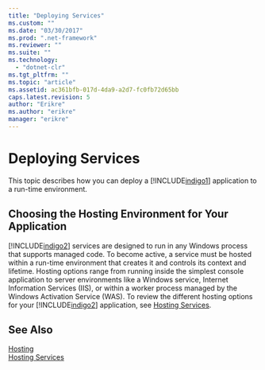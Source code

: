 ```yaml
---
title: "Deploying Services"
ms.custom: ""
ms.date: "03/30/2017"
ms.prod: ".net-framework"
ms.reviewer: ""
ms.suite: ""
ms.technology: 
  - "dotnet-clr"
ms.tgt_pltfrm: ""
ms.topic: "article"
ms.assetid: ac361bfb-017d-4da9-a2d7-fc0fb72d65bb
caps.latest.revision: 5
author: "Erikre"
ms.author: "erikre"
manager: "erikre"
---
```

# Deploying Services
This topic describes how you can deploy a [!INCLUDE[indigo1](../../../../includes/indigo1-md.md)] application to a run-time environment.  
  
## Choosing the Hosting Environment for Your Application  
 [!INCLUDE[indigo2](../../../../includes/indigo2-md.md)] services are designed to run in any Windows process that supports managed code. To become active, a service must be hosted within a run-time environment that creates it and controls its context and lifetime. Hosting options range from running inside the simplest console application to server environments like a Windows service, Internet Information Services (IIS), or within a worker process managed by the Windows Activation Service (WAS). To review the different hosting options for your [!INCLUDE[indigo2](../../../../includes/indigo2-md.md)] application, see [Hosting Services](../../../../docs/framework/wcf/hosting-services.md).  
  
## See Also  
 [Hosting](../../../../docs/framework/wcf/feature-details/hosting.md)   
 [Hosting Services](../../../../docs/framework/wcf/hosting-services.md)

